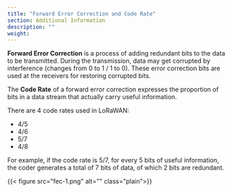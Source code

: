 ```yaml
---
title: "Forward Error Correction and Code Rate"
section: Additional Information
description: ""
weight:
---
```


**Forward Error Correction** is a process of adding redundant bits to the data to be transmitted. During the transmission, data may get corrupted by interference (changes from 0 to 1 / 1 to 0). These error correction bits are used at the receivers for restoring corrupted bits.

The **Code Rate** of a forward error correction expresses the proportion of bits in a data stream that actually carry useful information.

There are 4 code rates used in LoRaWAN:

- 4/5
- 4/6
- 5/7
- 4/8

For example, if the code rate is 5/7, for every 5 bits of useful information, the coder generates a total of 7 bits of data, of which 2 bits are redundant.

{{< figure src="fec-1.png" alt="" class="plain">}}
